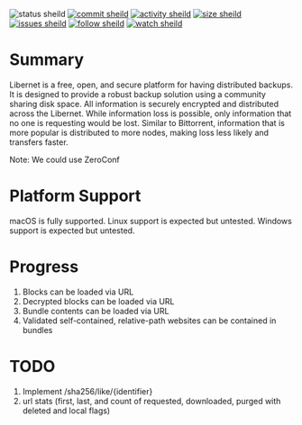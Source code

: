 
![status sheild](https://img.shields.io/static/v1?label=status&message=implementing+spec&color=inactive&style=plastic)
[![commit sheild](https://img.shields.io/github/last-commit/marcpage/libernet?style=plastic)](https://github.com/marcpage/libernet/commits)
[![activity sheild](https://img.shields.io/github/commit-activity/m/marcpage/libernet?style=plastic)](https://github.com/marcpage/libernet/commits)
[![size sheild](https://img.shields.io/github/languages/code-size/marcpage/libernet?style=plastic)](https://github.com/marcpage/libernet)
[![issues sheild](https://img.shields.io/github/issues-raw/marcpage/libernet?style=plastic)](https://github.com/marcpage/libernet/issues)
[![follow sheild](https://img.shields.io/github/followers/marcpage?label=Follow&style=social)](https://github.com/marcpage?tab=followers)
[![watch sheild](https://img.shields.io/github/watchers/marcpage/libernet?label=Watch&style=social)](https://github.com/marcpage/libernet/watchers)


# Summary

Libernet is a free, open, and secure platform for having distributed backups.
It is designed to provide a robust backup solution using a community sharing disk space.
All information is securely encrypted and distributed across the Libernet.
While information loss is possible, only information that no one is requesting would be lost.
Similar to Bittorrent, information that is more popular is distributed to more nodes, making loss less likely and transfers faster.

Note: We could use ZeroConf

# Platform Support

macOS is fully supported.
Linux support is expected but untested.
Windows support is expected but untested.

# Progress

1. Blocks can be loaded via URL
2. Decrypted blocks can be loaded via URL
3. Bundle contents can be loaded via URL
4. Validated self-contained, relative-path websites can be contained in bundles


# TODO

1. Implement /sha256/like/\{identifier\}
2. url stats (first, last, and count of requested, downloaded, purged with deleted and local flags)



